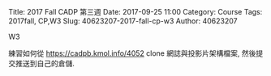 Title: 2017 Fall CADP 第三週
Date: 2017-09-25 11:00
Category: Course
Tags: 2017fall, CP,W3
Slug: 40623207-2017-fall-cp-w3
Author: 40623207

W3

<!-- PELICAN_END_SUMMARY -->

練習如何從 https://cadpb.kmol.info/4052 clone 網誌與投影片架構檔案, 然後提交推送到自己的倉儲.
